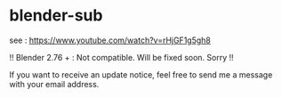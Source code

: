 # blender-sub

see : https://www.youtube.com/watch?v=rHjGF1g5gh8

!! Blender 2.76 + : Not compatible. Will be fixed soon. Sorry !!

If you want to receive an update notice, feel free to send me a message with your email address.
